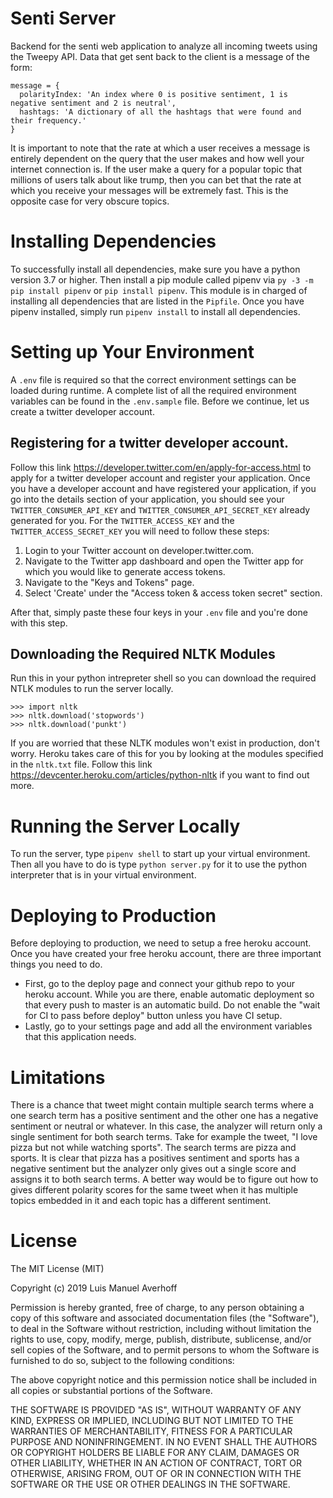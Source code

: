 # Senti Server

Backend for the senti web application to analyze all incoming tweets using the Tweepy API. Data that get sent back to the client is a message of the form:

```
message = {
  polarityIndex: 'An index where 0 is positive sentiment, 1 is negative sentiment and 2 is neutral',
  hashtags: 'A dictionary of all the hashtags that were found and their frequency.'
}
```

It is important to note that the rate at which a user receives a message is entirely dependent on the query that the user makes and how well your internet connection is. If the user make a query for a popular topic that millions of users talk about like trump, then you can bet that the rate at which you receive your messages will be extremely fast. This is the opposite case for very obscure topics.

# Installing Dependencies

To successfully install all dependencies, make sure you have a python version 3.7 or higher. Then install a pip module called pipenv via `py -3 -m pip install pipenv` or `pip install pipenv`. This module is in charged of installing all dependencies that are listed in the `Pipfile`. Once you have pipenv installed, simply run `pipenv install` to install all dependencies.

# Setting up Your Environment

A `.env` file is required so that the correct environment settings can be loaded during runtime. A complete list of all the required environment variables can be found in the `.env.sample` file.
Before we continue, let us create a twitter developer account.

## Registering for a twitter developer account.

Follow this link <https://developer.twitter.com/en/apply-for-access.html> to apply for a twitter developer account and register your application. Once you have a developer account and have registered your application, if you go into the details section of your application, you should see your `TWITTER_CONSUMER_API_KEY` and `TWITTER_CONSUMER_API_SECRET_KEY` already generated for you. For the `TWITTER_ACCESS_KEY` and the `TWITTER_ACCESS_SECRET_KEY` you will need to follow these steps:

1. Login to your Twitter account on developer.twitter.com.
2. Navigate to the Twitter app dashboard and open the Twitter app for which you would like to generate access tokens.
3. Navigate to the "Keys and Tokens" page.
4. Select 'Create' under the "Access token & access token secret" section.

After that, simply paste these four keys in your `.env` file and you're done with this step.

## Downloading the Required NLTK Modules

Run this in your python intrepreter shell so you can download the required NTLK modules to run the server locally.

```
>>> import nltk
>>> nltk.download('stopwords')
>>> nltk.download('punkt')
```

If you are worried that these NLTK modules won't exist in production, don't worry. Heroku takes care of this for you by looking at the modules specified in the `nltk.txt` file.
Follow this link <https://devcenter.heroku.com/articles/python-nltk> if you want to find out more.

# Running the Server Locally

To run the server, type `pipenv shell` to start up your virtual environment. Then all you have to do is type `python server.py` for it to use the python interpreter that is in your virtual environment.

# Deploying to Production

Before deploying to production, we need to setup a free heroku account. Once you have created your free heroku account, there are three important things you need to do.

- First, go to the deploy page and connect your github repo to your heroku account. While you are
  there, enable automatic deployment so that every push to master is an automatic build. Do not enable the "wait for CI to pass before deploy" button unless you have CI setup.
- Lastly, go to your settings page and add all the environment variables that this application needs.

# Limitations

There is a chance that tweet might contain multiple search terms where a one search term has a positive sentiment and the other one has a negative sentiment or neutral or whatever. In this case,
the analyzer will return only a single sentiment for both search terms. Take for example the tweet, "I love pizza but not while watching sports". The search terms are pizza and sports. It is clear that pizza has a positives sentiment and sports has a negative sentiment but the analyzer only gives out a single score and assigns it to both search terms. A better way would be to figure out how to gives different polarity scores for the same tweet when it has multiple topics embedded in it and each topic has a different sentiment.

# License

The MIT License (MIT)

Copyright (c) 2019 Luis Manuel Averhoff

Permission is hereby granted, free of charge, to any person obtaining a copy of this software and associated documentation files (the "Software"), to deal in the Software without restriction, including without limitation the rights to use, copy, modify, merge, publish, distribute, sublicense, and/or sell copies of the Software, and to permit persons to whom the Software is furnished to do so, subject to the following conditions:

The above copyright notice and this permission notice shall be included in all copies or substantial portions of the Software.

THE SOFTWARE IS PROVIDED "AS IS", WITHOUT WARRANTY OF ANY KIND, EXPRESS OR IMPLIED, INCLUDING BUT NOT LIMITED TO THE WARRANTIES OF MERCHANTABILITY, FITNESS FOR A PARTICULAR PURPOSE AND NONINFRINGEMENT. IN NO EVENT SHALL THE AUTHORS OR COPYRIGHT HOLDERS BE LIABLE FOR ANY CLAIM, DAMAGES OR OTHER LIABILITY, WHETHER IN AN ACTION OF CONTRACT, TORT OR OTHERWISE, ARISING FROM, OUT OF OR IN CONNECTION WITH THE SOFTWARE OR THE USE OR OTHER DEALINGS IN THE SOFTWARE.

